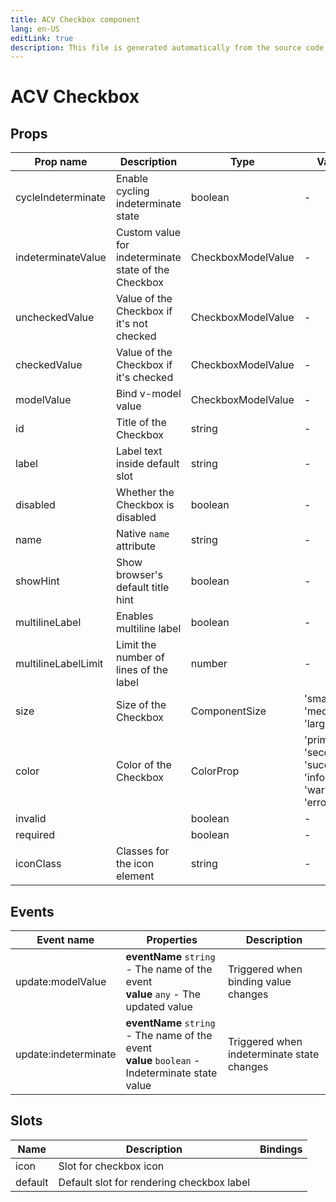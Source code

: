 ```yaml
---
title: ACV Checkbox component
lang: en-US
editLink: true
description: This file is generated automatically from the source code. Changes made here will be lost.
---
```


# ACV Checkbox

<!--@include: ./checkbox.doc.md-->

## Props

| Prop name           | Description                                          | Type               | Values                                                        | Default   |
| ------------------- | ---------------------------------------------------- | ------------------ | ------------------------------------------------------------- | --------- |
| cycleIndeterminate  | Enable cycling indeterminate state                   | boolean            | -                                                             |           |
| indeterminateValue  | Custom value for indeterminate state of the Checkbox | CheckboxModelValue | -                                                             | null      |
| uncheckedValue      | Value of the Checkbox if it's not checked            | CheckboxModelValue | -                                                             | false     |
| checkedValue        | Value of the Checkbox if it's checked                | CheckboxModelValue | -                                                             | true      |
| modelValue          | Bind v-model value                                   | CheckboxModelValue | -                                                             |           |
| id                  | Title of the Checkbox                                | string             | -                                                             |           |
| label               | Label text inside default slot                       | string             | -                                                             |           |
| disabled            | Whether the Checkbox is disabled                     | boolean            | -                                                             | false     |
| name                | Native `name` attribute                              | string             | -                                                             |           |
| showHint            | Show browser's default title hint                    | boolean            | -                                                             | false     |
| multilineLabel      | Enables multiline label                              | boolean            | -                                                             | false     |
| multilineLabelLimit | Limit the number of lines of the label               | number             | -                                                             |           |
| size                | Size of the Checkbox                                 | ComponentSize      | 'small', 'medium', 'large'                                    | 'medium'  |
| color               | Color of the Checkbox                                | ColorProp          | 'primary', 'secondary', 'success', 'info', 'warning', 'error' | 'primary' |
| invalid             |                                                      | boolean            | -                                                             |           |
| required            |                                                      | boolean            | -                                                             |           |
| iconClass           | Classes for the icon element                         | string             | -                                                             |           |

## Events

| Event name           | Properties                                                                                         | Description                                |
| -------------------- | -------------------------------------------------------------------------------------------------- | ------------------------------------------ |
| update:modelValue    | **eventName** `string` - The name of the event<br/>**value** `any` - The updated value             | Triggered when binding value changes       |
| update:indeterminate | **eventName** `string` - The name of the event<br/>**value** `boolean` - Indeterminate state value | Triggered when indeterminate state changes |

## Slots

| Name    | Description                               | Bindings |
| ------- | ----------------------------------------- | -------- |
| icon    | Slot for checkbox icon                    |          |
| default | Default slot for rendering checkbox label |          |
